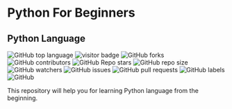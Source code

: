 # Python For Beginners

<h2><strong>Python Language</strong></h2>

![GitHub top language](https://img.shields.io/github/languages/top/Randula98/Python-For-Beginners)
![visitor badge](https://visitor-badge.glitch.me/badge?page_id=Randula98/Python-For-Beginners)
![GitHub forks](https://img.shields.io/github/forks/Randula98/Python-For-Beginners?style=social)
![GitHub contributors](https://img.shields.io/github/contributors/Randula98/Python-For-Beginners)
![GitHub Repo stars](https://img.shields.io/github/stars/Randula98/Python-For-Beginners?style=social)
![GitHub repo size](https://img.shields.io/github/repo-size/Randula98/Python-For-Beginners)
![GitHub watchers](https://img.shields.io/github/watchers/Randula98/Python-For-Beginners?style=social)
![GitHub issues](https://img.shields.io/github/issues/Randula98/Python-For-Beginners)
![GitHub pull requests](https://img.shields.io/github/issues-pr/Randula98/Python-For-Beginners)
![GitHub labels](https://img.shields.io/github/labels/Randula98/Python-For-Beginners/help%20wanted)
![GitHub](https://img.shields.io/github/license/Randula98/Python-For-Beginners)

This repository will help you for learning Python language from the beginning. 
